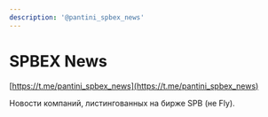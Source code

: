 ```yaml
---
description: '@pantini_spbex_news'
---
```


# SPBEX News

[https://t.me/pantini_spbex_news](https://t.me/pantini_spbex_news)

Новости компаний, листингованных на бирже SPB (не Fly).
